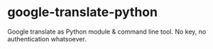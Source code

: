google-translate-python
=======================

Google translate as Python module &amp; command line tool. No key, no authentication whatsoever. 
